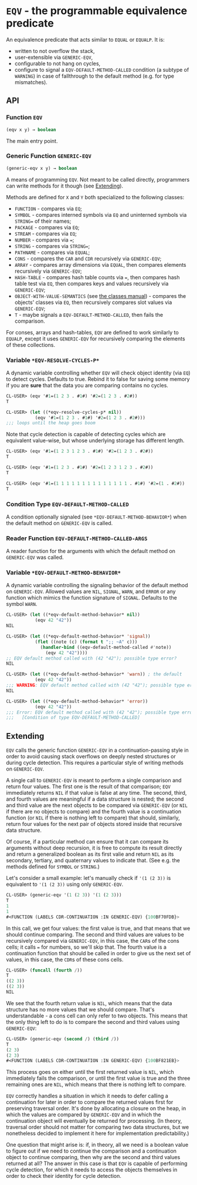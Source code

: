 # `EQV` - the programmable equivalence predicate

An equivalence predicate that acts similar to `EQUAL` or `EQUALP`. It is:

* written to not overflow the stack,
* user-extensible via `GENERIC-EQV`,
* configurable to not hang on cycles,
* configure to signal a `EQV-DEFAULT-METHOD-CALLED` condition (a subtype of `WARNING`) in case of fallthrough to the default method (e.g. for type mismatches).

## API

### **Function `EQV`**

```lisp
(eqv x y) → boolean
```

The main entry point.

### **Generic Function `GENERIC-EQV`**

```lisp
(generic-eqv x y) → boolean
```

A means of programming `EQV`. Not meant to be called directly, programmers can write methods for it though (see [Extending](#extending)).

Methods are defined for `X` and `Y` both specialized to the following classes:
* `FUNCTION` - compares via `EQ`;
* `SYMBOL` - compares interned symbols via `EQ` and uninterned symbols via `STRING=` of their names;
* `PACKAGE` - compares via `EQ`;
* `STREAM` - compares via `EQ`;
* `NUMBER` - compares via `=`;
* `STRING` - compares via `STRING=`;
* `PATHNAME` - compares via `EQUAL`;
* `CONS` - compares the `CAR` and `CDR` recursively via `GENERIC-EQV`;
* `ARRAY` - compares array dimensions via `EQUAL`, then compares elements recursively via `GENERIC-EQV`;
* `HASH-TABLE` - compares hash table counts via `=`, then compares hash table test via `EQ`, then compares keys and values recursively via `GENERIC-EQV`;
* `OBJECT-WITH-VALUE-SEMANTICS` (see [the classes manual](CLASSES.md)) - compares the objects' classes via `EQ`, then recursively compares slot values via `GENERIC-EQV`;
* `T` - maybe signals a `EQV-DEFAULT-METHOD-CALLED`, then fails the comparison.

For conses, arrays and hash-tables, `EQV` are defined to work similarly to `EQUALP`, except it uses `GENERIC-EQV` for recursively comparing the elements of these collections.

### **Variable `*EQV-RESOLVE-CYCLES-P*`** 

A dynamic variable controlling whether `EQV` will check object identity (via `EQ`) to detect cycles. Defaults to true. Rebind it to false for saving some memory if you are **sure** that the data you are comparing contains no cycles.

```lisp
CL-USER> (eqv '#1=(1 2 3 . #1#) '#2=(1 2 3 . #2#))
T

CL-USER> (let ((*eqv-resolve-cycles-p* nil))
           (eqv '#1=(1 2 3 . #1#) '#2=(1 2 3 . #2#)))
;;; loops until the heap goes boom
```

Note that cycle detection is capable of detecting cycles which are equivalent value-wise, but whose underlying storage has different length.

```lisp
CL-USER> (eqv '#1=(1 2 3 1 2 3 . #1#) '#2=(1 2 3 . #2#))
T

CL-USER> (eqv '#1=(1 2 3 . #1#) '#2=(1 2 3 1 2 3 . #2#))
T

CL-USER> (eqv '#1=(1 1 1 1 1 1 1 1 1 1 1 1 1 1 . #1#) '#2=(1 . #2#))
T
```

### **Condition Type `EQV-DEFAULT-METHOD-CALLED`**

A condition optionally signaled (see `*EQV-DEFAULT-METHOD-BEHAVIOR*`) when the default method on `GENERIC-EQV` is called.

### **Reader Function `EQV-DEFAULT-METHOD-CALLED-ARGS`**

A reader function for the arguments with which the default method on `GENERIC-EQV` was called.

### **Variable `*EQV-DEFAULT-METHOD-BEHAVIOR*`**

A dynamic variable controlling the signaling behavior of the default method on `GENERIC-EQV`. Allowed values are `NIL`, `SIGNAL`, `WARN`, and `ERROR` or any function which mimics the function signature of `SIGNAL`. Defaults to the symbol `WARN`.

```lisp
CL-USER> (let ((*eqv-default-method-behavior* nil))
           (eqv 42 "42"))
NIL

CL-USER> (let ((*eqv-default-method-behavior* 'signal))
           (flet ((note (c) (format t ";; ~A" c)))
             (handler-bind ((eqv-default-method-called #'note))
               (eqv 42 "42"))))
;; EQV default method called with (42 "42"); possible type error?
NIL

CL-USER> (let ((*eqv-default-method-behavior* 'warn)) ; the default
           (eqv 42 "42"))
;;; WARNING: EQV default method called with (42 "42"); possible type error?
NIL

CL-USER> (let ((*eqv-default-method-behavior* 'error))
           (eqv 42 "42"))
;;; Error: EQV default method called with (42 "42"); possible type error?
;;;   [Condition of type EQV-DEFAULT-METHOD-CALLED]

```

## Extending

`EQV` calls the generic function `GENERIC-EQV` in a continuation-passing style in order to avoid causing stack overflows on deeply nested structures or during cycle detection. This requires a particular style of writing methods on `GENERIC-EQV`.

A single call to `GENERIC-EQV` is meant to perform a single comparison and return four values. The first one is the result of that comparison; `EQV` immediately returns `NIL` if that value is false at any time. The second, third, and fourth values are meaningful if a data structure is nested; the second and third value are the next objects to be compared via `GENERIC-EQV` (or `NIL` if there are no objects to compare) and the fourth value is a continuation function (or `NIL` if there is nothing left to compare) that should, similarly, return four values for the next pair of objects stored inside that recursive data structure.

Of course, if a particular method can ensure that it can compare its arguments without deep recursion, it is free to compute its result directly and return a generalized boolean as its first valie and return `NIL` as its secondary, tertiary, and quaternary values to indicate that. (See e.g. the methods defined for `SYMBOL` or `STRING`.)

Let's consider a small example: let's manually check if `'(1 (2 3))` is equivalent to `'(1 (2 3))` using only `GENERIC-EQV`.

```lisp
CL-USER> (generic-eqv '(1 (2 3)) '(1 (2 3)))
T
1
1
#<FUNCTION (LABELS CDR-CONTINUATION :IN GENERIC-EQV) {100BF70FDB}>
```

In this call, we get four values: the first value is true, and that means that we should continue comparing. The second and third values are values to be recursively compared via `GENERIC-EQV`, in this case, the `CAR`s of the cons cells; it calls `=` for numbers, so we'll skip that. The fourth value is a continuation function that should be called in order to give us the next set of values, in this case, the `CDR`s of these cons cells.

```lisp
CL-USER> (funcall (fourth /))
T
((2 3))
((2 3))
NIL
```

We see that the fourth return value is `NIL`, which means that the data structure has no more values that we should compare. That's understandable - a cons cell can only refer to two objects. This means that the only thing left to do is to compare the second and third values using `GENERIC-EQV`:

```lisp
CL-USER> (generic-eqv (second /) (third /))
T
(2 3)
(2 3)
#<FUNCTION (LABELS CDR-CONTINUATION :IN GENERIC-EQV) {100BF821EB}>
```

This process goes on either until the first returned value is `NIL`, which immediately fails the comparison, or until the first value is true and the three remaining ones are `NIL`, which means that there is nothing left to compare.

`EQV` correctly handles a situation in which it needs to defer calling a continuation for later in order to compare the returned values first for preserving traversal order. It's done by allocating a closure on the heap, in which the values are compared by `GENERIC-EQV` and in which the continuation object will eventually be returned for processing. (In theory, traversal order should not matter for comparing two data structures, but we nonetheless decided to implement it here for implementation predictability.)

One question that might arise is: if, in theory, all we need is a boolean value to figure out if we need to continue the comparison and a continuation object to continue comparing, then why are the second and third values returned at all? The answer in this case is that `EQV` is capable of performing cycle detection, for which it needs to access the objects themselves in order to check their identity for cycle detection.

